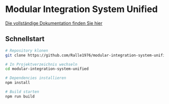 # Modular Integration System Unified

[Die vollständige Dokumentation finden Sie hier](./DOCUMENTATION.md)

## Schnellstart

```bash
# Repository klonen
git clone https://github.com/Ralle1976/modular-integration-system-unified.git

# In Projektverzeichnis wechseln
cd modular-integration-system-unified

# Dependencies installieren
npm install

# Build starten
npm run build
```